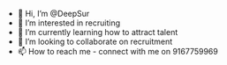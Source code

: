 - 👋 Hi, I’m @DeepSur
- 👀 I’m interested in recruiting
- 🌱 I’m currently learning how to attract talent
- 💞️ I’m looking to collaborate on recruitment
- 📫 How to reach me - connect with me on 9167759969

<!---
DeepSur/DeepSur is a ✨ special ✨ repository because its `README.md` (this file) appears on your GitHub profile.
You can click the Preview link to take a look at your changes.
--->
